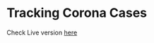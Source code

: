 # Tracking Corona Cases
Check Live version <a href="https://wonderful-goodall-e19faa.netlify.com/">here</a>
